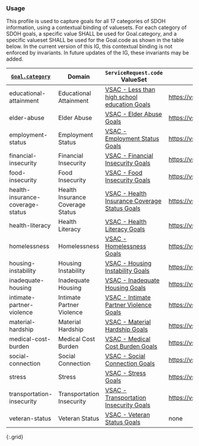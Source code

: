 

### Usage
This profile is used to capture goals for all 17 categories of SDOH information, using a contextual binding of valuesets.
For each category of SDOH goals, a specific value SHALL be used for Goal.category, and a specific valueset SHALL be used for the Goal.code as shown in the table below.  In the current version of this IG, this contextual binding is not enforced by invariants.  In future updates of the IG, these invariants may be added.

| [`Goal.category`](ValueSet-SDOHCC-ValueSetSDOHGoal.html) | Domain | `ServiceRequest.code` ValueSet | ValueSet URL |
| ------ | -------------------- | ------------------------- | ------------ |
| educational-attainment  | Educational Attainment | [VSAC -  Less than high school education Goals ]( https://vsac.nlm.nih.gov/valueset/2.16.840.1.113762.1.4.1247.55/expansion/Latest ) | https://vsac.nlm.nih.gov/valueset/2.16.840.1.113762.1.4.1247.55/expansion/Latest |
| elder-abuse  | Elder Abuse | [VSAC -  Elder Abuse Goals ]( https://vsac.nlm.nih.gov/valueset/2.16.840.1.113762.1.4.1247.65/expansion/Latest ) | https://vsac.nlm.nih.gov/valueset/2.16.840.1.113762.1.4.1247.65/expansion/Latest |
| employment-status  | Employment Status | [VSAC -  Employment Status Goals ]( https://vsac.nlm.nih.gov/valueset/2.16.840.1.113762.1.4.1247.70/expansion/Latest ) | https://vsac.nlm.nih.gov/valueset/2.16.840.1.113762.1.4.1247.70/expansion/Latest |
| financial-insecurity  | Financial Insecurity | [VSAC -  Financial Insecurity Goals ]( https://vsac.nlm.nih.gov/valueset/2.16.840.1.113762.1.4.1247.30/expansion/Latest ) | https://vsac.nlm.nih.gov/valueset/2.16.840.1.113762.1.4.1247.30/expansion/Latest |
| food-insecurity  | Food Insecurity | [VSAC -  Food Insecurity Goals ]( https://vsac.nlm.nih.gov/valueset/2.16.840.1.113762.1.4.1247.16/expansion/Latest ) | https://vsac.nlm.nih.gov/valueset/2.16.840.1.113762.1.4.1247.16/expansion/Latest |
| health-insurance-coverage-status  | Health Insurance Coverage Status | [VSAC -  Health Insurance Coverage Status Goals ]( https://vsac.nlm.nih.gov/valueset/2.16.840.1.113762.1.4.1247.121/expansion/Latest ) | https://vsac.nlm.nih.gov/valueset/2.16.840.1.113762.1.4.1247.121/expansion/Latest |
| health-literacy  | Health Literacy | [VSAC -  Health Literacy Goals ]( https://vsac.nlm.nih.gov/valueset/2.16.840.1.113762.1.4.1247.117/expansion/Latest ) | https://vsac.nlm.nih.gov/valueset/2.16.840.1.113762.1.4.1247.117/expansion/Latest |
| homelessness  | Homelessness | [VSAC -  Homelessness Goals ]( https://vsac.nlm.nih.gov/valueset/2.16.840.1.113762.1.4.1247.159/expansion/Latest ) | https://vsac.nlm.nih.gov/valueset/2.16.840.1.113762.1.4.1247.159/expansion/Latest |
| housing-instability  | Housing Instability | [VSAC -  Housing Instability Goals ]( https://vsac.nlm.nih.gov/valueset/2.16.840.1.113762.1.4.1247.161/expansion/Latest ) | https://vsac.nlm.nih.gov/valueset/2.16.840.1.113762.1.4.1247.161/expansion/Latest |
| inadequate-housing  | Inadequate Housing | [VSAC -  Inadequate Housing Goals ]( https://vsac.nlm.nih.gov/valueset/2.16.840.1.113762.1.4.1247.50/expansion/Latest ) | https://vsac.nlm.nih.gov/valueset/2.16.840.1.113762.1.4.1247.50/expansion/Latest |
| intimate-partner-violence  | Intimate Partner Violence | [VSAC -  Intimate Partner Violence Goals ]( https://vsac.nlm.nih.gov/valueset/2.16.840.1.113762.1.4.1247.100/expansion/Latest ) | https://vsac.nlm.nih.gov/valueset/2.16.840.1.113762.1.4.1247.100/expansion/Latest |
| material-hardship  | Material Hardship | [VSAC -  Material Hardship Goals ]( https://vsac.nlm.nih.gov/valueset/2.16.840.1.113762.1.4.1247.37/expansion/Latest ) | https://vsac.nlm.nih.gov/valueset/2.16.840.1.113762.1.4.1247.37/expansion/Latest |
| medical-cost-burden  | Medical Cost Burden | [VSAC -  Medical Cost Burden Goals ]( https://vsac.nlm.nih.gov/valueset/2.16.840.1.113762.1.4.1247.120/expansion/Latest ) | https://vsac.nlm.nih.gov/valueset/2.16.840.1.113762.1.4.1247.120/expansion/Latest |
| social-connection  | Social Connection | [VSAC -  Social Connection Goals ]( https://vsac.nlm.nih.gov/valueset/2.16.840.1.113762.1.4.1247.89/expansion/Latest ) | https://vsac.nlm.nih.gov/valueset/2.16.840.1.113762.1.4.1247.89/expansion/Latest |
| stress  | Stress | [VSAC -  Stress Goals ]( https://vsac.nlm.nih.gov/valueset/2.16.840.1.113762.1.4.1247.86/expansion/Latest ) | https://vsac.nlm.nih.gov/valueset/2.16.840.1.113762.1.4.1247.86/expansion/Latest |
| transportation-insecurity  | Transportation Insecurity | [VSAC -  Transportation Insecurity Goals ]( https://vsac.nlm.nih.gov/valueset/2.16.840.1.113762.1.4.1247.163/expansion/Latest ) | https://vsac.nlm.nih.gov/valueset/2.16.840.1.113762.1.4.1247.163/expansion/Latest |
| veteran-status  | Veteran Status | [VSAC -  Veteran Status Goals ]( none ) | none |
{:.grid}